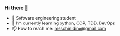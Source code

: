 ### Hi there 👋

<!--
**meschinidino/meschinidino** is a ✨ _special_ ✨ repository because its `README.md` (this file) appears on your GitHub profile.



- ⚡ Fun fact: ...
-->
- 🔭 Software engineering student
- 🌱 I’m currently learning python, OOP, TDD, DevOps
- 📫 How to reach me: meschinidino@gmail.com
